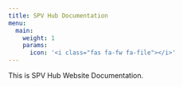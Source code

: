 ```yaml
---
title: SPV Hub Documentation
menu:
  main:
    weight: 1
    params:
      icon: '<i class="fas fa-fw fa-file"></i>'
---
```


This is SPV Hub Website Documentation.
